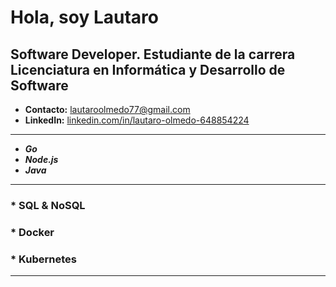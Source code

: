 # Hola, soy Lautaro

## Software Developer. Estudiante de la carrera Licenciatura en Informática y Desarrollo de Software

* **Contacto:** [lautaroolmedo77@gmail.com]()
* **LinkedIn:** [linkedin.com/in/lautaro-olmedo-648854224]()

---

- **_Go_**
- **_Node.js_**
- **_Java_**

---

### * **SQL & NoSQL**

### * **Docker**
 
### * **Kubernetes**

---




